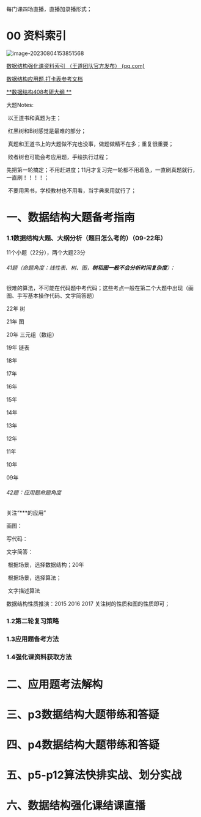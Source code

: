 每门课四场直播，直播加录播形式；



# 00 资料索引

![image-20230804153851568](https://cdn.jsdelivr.net/gh/lsyhahaha/Mytypora/img/202308041538755.png)

[数据结构强化课资料索引 （王道团队官方发布） (qq.com)](https://docs.qq.com/mind/DRU9BS3ZzTU13T0pH)

[数据结构应用题,打卡表参考文档](https://docs.qq.com/doc/DRW9qYWpsSUVPeXNN)

[**数据结构408考研大纲 **](https://docs.qq.com/doc/DRXZhSmplUFRqY05q)



大题Notes:

​		以王道书和真题为主；

​		红黑树和B树感觉是最难的部分；

​		真题和王道书上的大题做不完也没事，做题做精不在多；重复很重要；

​		败者树也可能会考应用题，手绘执行过程；

​		先把第一轮搞定；不用赶进度；11月才复习完一轮都不用着急，一直刷真题就行，一直刷！！！！；

​		不要用黑书，学校教材也不用看，当字典来用就行了；





# 一、数据结构大题备考指南

### 1.1数据结构大题、大纲分析（题目怎么考的）（09-22年）

11个小题（22分），两个大题23分

###### 41题（命题角度：线性表、树、图，**树和图一般不会分析时间复杂度**）：

很难的算法，不可能在代码题中考代码；这些考点一般在第二个大题中出现（画图、手写基本操作代码、文字简答题）

22年 树

21年 图

20年 三元组（数组）

19年 链表

18年 

17年

16年

15年

14年

13年

12年

11年

10年

09年

###### 42题：应用题命题角度

关注“***的应用”



画图：

写代码：

文字简答：

​			根据场景，选择数据结构；20年

​			根据场景，选择算法；

​			文字描述算法

数据结构性质推演：2015 2016 2017  关注树的性质和图的性质即可；



### 1.2第二轮复习策略

### 1.3应用题备考方法

### 1.4强化课资料获取方法





# 二、应用题考法解构









# 三、p3数据结构大题带练和答疑









# 四、p4数据结构大题带练和答疑









# 五、p5-p12算法快排实战、划分实战









# 六、数据结构强化课结课直播